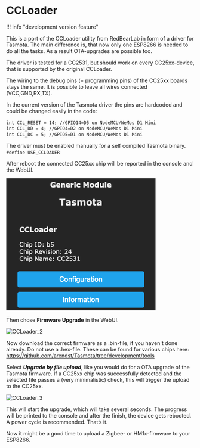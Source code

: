 # CCLoader
!!! info "development version feature"  

This is a port of the CCLoader utility from RedBearLab in form of a driver for Tasmota. The main difference is, that now only one ESP8266 is needed to do all the tasks. As a result OTA-upgrades are possible too.  
  
The driver is tested for a CC2531, but should work on every CC25xx-device, that is supported by the original CCLoader.  

The wiring to the debug pins (= programming pins) of the CC25xx boards stays the same. It is possible to leave all wires connected (VCC,GND,RX,TX).  
  
In the current version of the Tasmota driver the pins are hardcoded and could be changed easily in the code:  
  
```
int CCL_RESET = 14; //GPIO14=D5 on NodeMCU/WeMos D1 Mini  
int CCL_DD = 4; //GPIO4=D2 on NodeMCU/WeMos D1 Mini  
int CCL_DC = 5; //GPIO5=D1 on NodeMCU/WeMos D1 Mini  
```
  
The driver must be enabled manually for a self compiled Tasmota binary.  
`#define USE_CCLOADER`  
  
  
After reboot the connected CC25xx chip will be reported in the console and the WebUI.  
  
![CCLoader_1](./_media/ccloader.png)

Then chose **Firmware Upgrade** in the WebUI.  
  
![CCLoader_2](https://user-images.githubusercontent.com/5904370/68962045-fbaaf380-07d3-11ea-9736-a44c13ef7653.png)
  
Now download the correct firmware as a .bin-file, if you haven't done already. Do not use a .hex-file. These can be found for various chips here:  
https://github.com/arendst/Tasmota/tree/development/tools

Select **_Upgrade by file upload_**, like you would do for a OTA upgrade of the Tasmota firmware. If a CC25xx chip was successfully detected and the selected file passes a (very minimalistic) check, this will trigger the upload to the CC25xx.
  
![CCLoader_3](https://user-images.githubusercontent.com/5904370/68962130-301eaf80-07d4-11ea-87bb-54c018fe7794.png)
  
This will start the upgrade, which will take several seconds. The progress will be printed to the console and after the finish, the device gets rebooted. 
A power cycle is recommended. That’s it.  
  
Now it might be a good time to upload a Zigbee- or HM1x-firmware to your ESP8266.  

